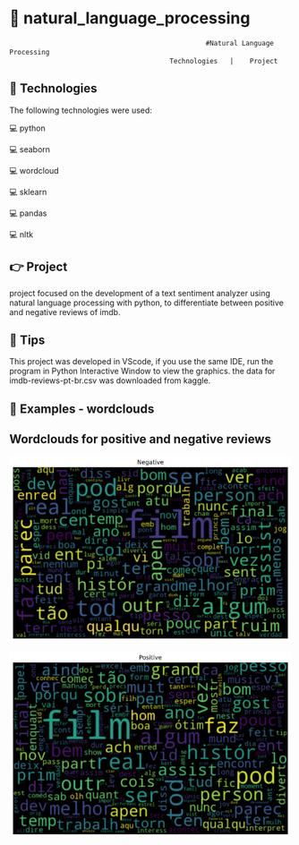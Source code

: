 # :rocket: natural_language_processing


                                                     #Natural Language Processing
                                            Technologies   |    Project   




## :pushpin: Technologies


The following technologies were used:

💻 python


💻 seaborn


💻 wordcloud


💻 sklearn


💻 pandas


💻 nltk



## :point_right: Project


 project focused on the development of a text sentiment analyzer using natural language processing with python, to differentiate between positive and negative reviews of imdb.
 
 
 ## :pushpin: Tips
 
 
 This project was developed in VScode, if you use the same IDE, run the program in Python Interactive Window to view the graphics.
 the data for imdb-reviews-pt-br.csv was downloaded from kaggle.
 
 
  ## :pushpin: Examples - wordclouds
  
  
 ## Wordclouds for positive and negative reviews
 ![Screenshot](negative.png)
 
 
 ![Screenshot](positive.png)